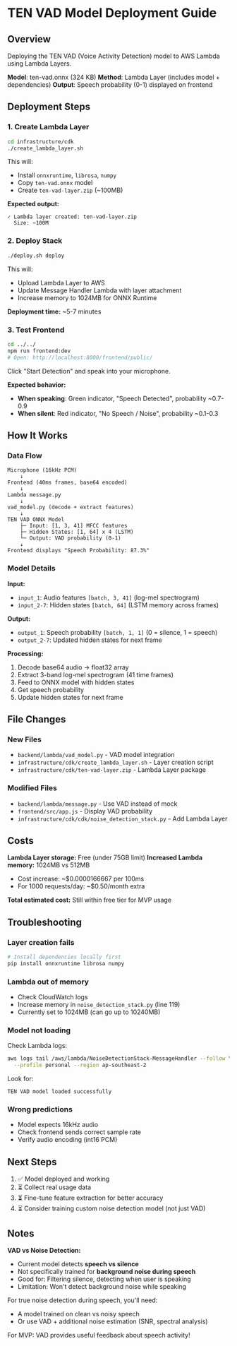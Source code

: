 # TEN VAD Model Deployment Guide

## Overview

Deploying the TEN VAD (Voice Activity Detection) model to AWS Lambda using Lambda Layers.

**Model**: ten-vad.onnx (324 KB)
**Method**: Lambda Layer (includes model + dependencies)
**Output**: Speech probability (0-1) displayed on frontend

## Deployment Steps

### 1. Create Lambda Layer

```bash
cd infrastructure/cdk
./create_lambda_layer.sh
```

This will:
- Install `onnxruntime`, `librosa`, `numpy`
- Copy `ten-vad.onnx` model
- Create `ten-vad-layer.zip` (~100MB)

**Expected output:**
```
✓ Lambda layer created: ten-vad-layer.zip
  Size: ~100M
```

### 2. Deploy Stack

```bash
./deploy.sh deploy
```

This will:
- Upload Lambda Layer to AWS
- Update Message Handler Lambda with layer attachment
- Increase memory to 1024MB for ONNX Runtime

**Deployment time:** ~5-7 minutes

### 3. Test Frontend

```bash
cd ../../
npm run frontend:dev
# Open: http://localhost:8000/frontend/public/
```

Click "Start Detection" and speak into your microphone.

**Expected behavior:**
- **When speaking**: Green indicator, "Speech Detected", probability ~0.7-0.9
- **When silent**: Red indicator, "No Speech / Noise", probability ~0.1-0.3

## How It Works

### Data Flow

```
Microphone (16kHz PCM)
    ↓
Frontend (40ms frames, base64 encoded)
    ↓
Lambda message.py
    ↓
vad_model.py (decode + extract features)
    ↓
TEN VAD ONNX Model
    ├─ Input: [1, 3, 41] MFCC features
    ├─ Hidden States: [1, 64] x 4 (LSTM)
    └─ Output: VAD probability (0-1)
    ↓
Frontend displays "Speech Probability: 87.3%"
```

### Model Details

**Input:**
- `input_1`: Audio features `[batch, 3, 41]` (log-mel spectrogram)
- `input_2-7`: Hidden states `[batch, 64]` (LSTM memory across frames)

**Output:**
- `output_1`: Speech probability `[batch, 1, 1]` (0 = silence, 1 = speech)
- `output_2-7`: Updated hidden states for next frame

**Processing:**
1. Decode base64 audio → float32 array
2. Extract 3-band log-mel spectrogram (41 time frames)
3. Feed to ONNX model with hidden states
4. Get speech probability
5. Update hidden states for next frame

## File Changes

### New Files
- `backend/lambda/vad_model.py` - VAD model integration
- `infrastructure/cdk/create_lambda_layer.sh` - Layer creation script
- `infrastructure/cdk/ten-vad-layer.zip` - Lambda Layer package

### Modified Files
- `backend/lambda/message.py` - Use VAD instead of mock
- `frontend/src/app.js` - Display VAD probability
- `infrastructure/cdk/cdk/noise_detection_stack.py` - Add Lambda Layer

## Costs

**Lambda Layer storage:** Free (under 75GB limit)
**Increased Lambda memory:** 1024MB vs 512MB
- Cost increase: ~$0.0000166667 per 100ms
- For 1000 requests/day: ~$0.50/month extra

**Total estimated cost:** Still within free tier for MVP usage

## Troubleshooting

### Layer creation fails
```bash
# Install dependencies locally first
pip install onnxruntime librosa numpy
```

### Lambda out of memory
- Check CloudWatch logs
- Increase memory in `noise_detection_stack.py` (line 119)
- Currently set to 1024MB (can go up to 10240MB)

### Model not loading
Check Lambda logs:
```bash
aws logs tail /aws/lambda/NoiseDetectionStack-MessageHandler --follow \
  --profile personal --region ap-southeast-2
```

Look for:
```
TEN VAD model loaded successfully
```

### Wrong predictions
- Model expects 16kHz audio
- Check frontend sends correct sample rate
- Verify audio encoding (int16 PCM)

## Next Steps

1. ✅ Model deployed and working
2. ⏳ Collect real usage data
3. ⏳ Fine-tune feature extraction for better accuracy
4. ⏳ Consider training custom noise detection model (not just VAD)

## Notes

**VAD vs Noise Detection:**
- Current model detects **speech vs silence**
- Not specifically trained for **background noise during speech**
- Good for: Filtering silence, detecting when user is speaking
- Limitation: Won't detect background noise while speaking

For true noise detection during speech, you'll need:
- A model trained on clean vs noisy speech
- Or use VAD + additional noise estimation (SNR, spectral analysis)

For MVP: VAD provides useful feedback about speech activity!
